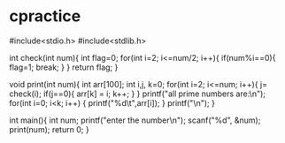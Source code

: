 # cpractice
#include<stdio.h>
#include<stdlib.h>

int check(int num){
	int flag=0;
	for(int i=2; i<=num/2; i++){
		if(num%i==0){
			flag=1;
			break;
		}
	}
	return flag;
}

void print(int num){
	int arr[100];
	int i,j, k=0;
	for(int i=2; i<=num; i++){
		j= check(i);
		if(j==0){
			arr[k] = i;
			k++;
		}
	}
	printf("all prime numbers are:\n");
	for(int i=0; i<k; i++)
	{
		printf("%d\t",arr[i]);
	}
	printf("\n");
}

int main(){
	int num;
	printf("enter the number\n");
	scanf("%d", &num);
	print(num);
	return 0;
} 
